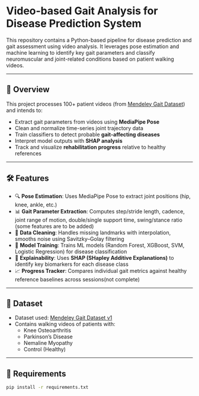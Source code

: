 # Video-based Gait Analysis for Disease Prediction System

This repository contains a Python-based pipeline for disease prediction and gait assessment using video analysis. It leverages pose estimation and machine learning to identify key gait parameters and classify neuromuscular and joint-related conditions based on patient walking videos.

---

## 🧠 Overview

This project processes 100+ patient videos (from [Mendeley Gait Dataset](https://data.mendeley.com/datasets/44pfnysy89/1)) and intends to:

- Extract gait parameters from videos using **MediaPipe Pose**
- Clean and normalize time-series joint trajectory data
- Train classifiers to detect probable **gait-affecting diseases**
- Interpret model outputs with **SHAP analysis**
- Track and visualize **rehabilitation progress** relative to healthy references

---

## 🛠️ Features

- 🔍 **Pose Estimation**: Uses MediaPipe Pose to extract joint positions (hip, knee, ankle, etc.)
- 📊 **Gait Parameter Extraction**: Computes step/stride length, cadence, joint range of motion, double/single support time, swing/stance ratio (some features are to be added)
- 🧼 **Data Cleaning**: Handles missing landmarks with interpolation, smooths noise using Savitzky–Golay filtering
- 🧠 **Model Training**: Trains ML models (Random Forest, XGBoost, SVM, Logistic Regression) for disease classification
- 🔎 **Explainability**: Uses **SHAP (SHapley Additive Explanations)** to identify key biomarkers for each disease class
- 📈 **Progress Tracker**: Compares individual gait metrics against healthy reference baselines across sessions(not complete)

---

## 📁 Dataset

- Dataset used: [Mendeley Gait Dataset v1](https://data.mendeley.com/datasets/44pfnysy89/1)
- Contains walking videos of patients with:
  - Knee Osteoarthritis
  - Parkinson’s Disease
  - Nemaline Myopathy
  - Control (Healthy)

---

## 🔧 Requirements

```bash
pip install -r requirements.txt
